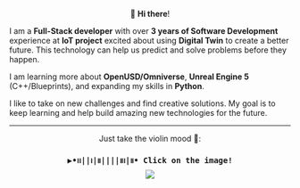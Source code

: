 <p align="center">👋 <b>Hi there</b>!</p>

I am a **Full-Stack developer** with over <b>3 years of Software Development</b> experience at <b>IoT project</b> excited about using **Digital Twin** to create a better future. This technology can help us predict and solve problems before they happen.

I am learning more about **OpenUSD/Omniverse**, **Unreal Engine 5** (C++/Blueprints), and expanding my skills in **Python**.

I like to take on new challenges and find creative solutions. My goal is to keep learning and help build amazing new technologies for the future.
<hr>

<p align="center">
Just take the violin mood 🎻: <br><br>
<kbd>
  <b>▶︎•၊၊||၊|။||||။၊|။• Click on the image!</b><br>
  <a href="https://www.youtube.com/watch?v=TCL94-MsxYc"><img src="https://img.youtube.com/vi/TCL94-MsxYc/0.jpg"></a>
</kbd>
</p>
